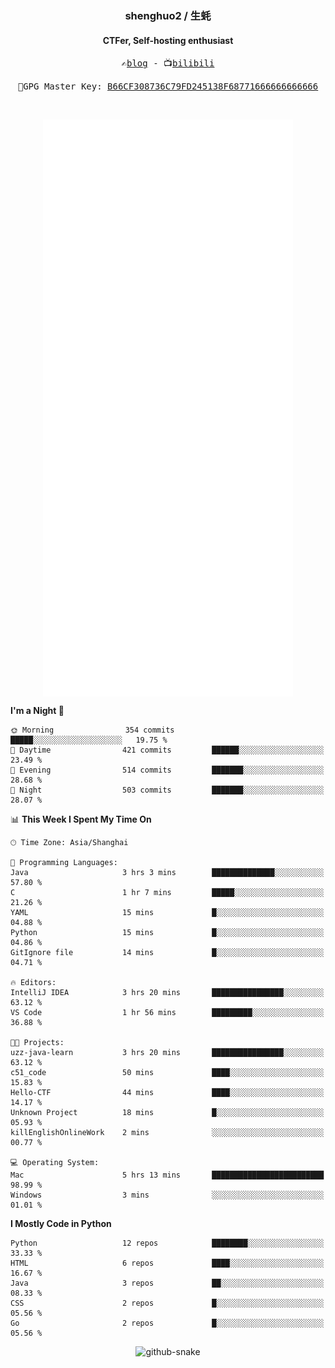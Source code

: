 <h3 align="center"> shenghuo2 / 生蚝 </h3>
<h4 align="center" >CTFer, Self-hosting enthusiast</h3>


<p align="center">
  <samp>
    ✍️<a href="https://blog.shenghuo2.top/">blog</a> -
    📺<a href="https://space.bilibili.com/85894935">bilibili</a>
  </samp>
</p>
<p align="center">
  <samp>
     🔐GPG Master Key: <a align="center" href="https://github.com/shenghuo2.gpg">B66CF308736C79FD245138F68771666666666666</a>
  </samp>
</p>
<br>
<p align="center">
  <a href="https://github.com/shenghuo2">
    <img width="400" align="top" src="https://github.com/shenghuo2/shenghuo2/blob/main/metrics.left.svg" />
  </a>
  <a href="https://github.com/shenghuo2">
    <img width="400" align="top" src="https://github.com/shenghuo2/shenghuo2/blob/main/metrics.right.svg" />
  </a>
</p>


<!--START_SECTION:waka-->
**I'm a Night 🦉** 

```text
🌞 Morning                354 commits         █████░░░░░░░░░░░░░░░░░░░░   19.75 % 
🌆 Daytime                421 commits         ██████░░░░░░░░░░░░░░░░░░░   23.49 % 
🌃 Evening                514 commits         ███████░░░░░░░░░░░░░░░░░░   28.68 % 
🌙 Night                  503 commits         ███████░░░░░░░░░░░░░░░░░░   28.07 % 
```


📊 **This Week I Spent My Time On** 

```text
🕑︎ Time Zone: Asia/Shanghai

💬 Programming Languages: 
Java                     3 hrs 3 mins        ██████████████░░░░░░░░░░░   57.80 % 
C                        1 hr 7 mins         █████░░░░░░░░░░░░░░░░░░░░   21.26 % 
YAML                     15 mins             █░░░░░░░░░░░░░░░░░░░░░░░░   04.88 % 
Python                   15 mins             █░░░░░░░░░░░░░░░░░░░░░░░░   04.86 % 
GitIgnore file           14 mins             █░░░░░░░░░░░░░░░░░░░░░░░░   04.71 % 

🔥 Editors: 
IntelliJ IDEA            3 hrs 20 mins       ████████████████░░░░░░░░░   63.12 % 
VS Code                  1 hr 56 mins        █████████░░░░░░░░░░░░░░░░   36.88 % 

🐱‍💻 Projects: 
uzz-java-learn           3 hrs 20 mins       ████████████████░░░░░░░░░   63.12 % 
c51_code                 50 mins             ████░░░░░░░░░░░░░░░░░░░░░   15.83 % 
Hello-CTF                44 mins             ████░░░░░░░░░░░░░░░░░░░░░   14.17 % 
Unknown Project          18 mins             █░░░░░░░░░░░░░░░░░░░░░░░░   05.93 % 
killEnglishOnlineWork    2 mins              ░░░░░░░░░░░░░░░░░░░░░░░░░   00.77 % 

💻 Operating System: 
Mac                      5 hrs 13 mins       █████████████████████████   98.99 % 
Windows                  3 mins              ░░░░░░░░░░░░░░░░░░░░░░░░░   01.01 % 
```

**I Mostly Code in Python** 

```text
Python                   12 repos            ████████░░░░░░░░░░░░░░░░░   33.33 % 
HTML                     6 repos             ████░░░░░░░░░░░░░░░░░░░░░   16.67 % 
Java                     3 repos             ██░░░░░░░░░░░░░░░░░░░░░░░   08.33 % 
CSS                      2 repos             █░░░░░░░░░░░░░░░░░░░░░░░░   05.56 % 
Go                       2 repos             █░░░░░░░░░░░░░░░░░░░░░░░░   05.56 % 
```




<!--END_SECTION:waka-->


<div align="center">
  <picture>
    <source media="(prefers-color-scheme: dark)" srcset="https://gist.githubusercontent.com/shenghuo2/bfce20b14ab0484cef03bae6e60e0b3a/raw/github-snake-dark.svg" />
    <source media="(prefers-color-scheme: light)" srcset="https://gist.githubusercontent.com/shenghuo2/bfce20b14ab0484cef03bae6e60e0b3a/raw/github-snake.svg" />
    <img alt="github-snake" src="https://gist.githubusercontent.com/shenghuo2/bfce20b14ab0484cef03bae6e60e0b3a/raw/github-snake.svg" />
  </picture>
</div>

<!--
**shenghuo2/shenghuo2** is a ✨ _special_ ✨ repository because its `README.md` (this file) appears on your GitHub profile.

Here are some ideas to get you started:

- 🔭 I’m currently working on ...
- 🌱 I’m currently learning ...
- 👯 I’m looking to collaborate on ...
- 🤔 I’m looking for help with ...
- 💬 Ask me about ...
- 📫 How to reach me: ...
- 😄 Pronouns: ...
- ⚡ Fun fact: ...
-->
